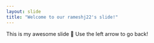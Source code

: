 ```yaml
---
layout: slide
title: "Welcome to our rameshj22's slide!"
---
```

This is my awesome slide :tada:
Use the left arrow to go back!
